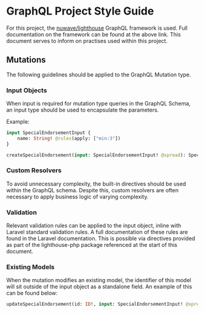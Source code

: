 # GraphQL Project Style Guide
For this project, the [nuwave/lighthouse](https://github.com/nuwave/lighthouse) GraphQL framework is used. 
Full documentation on the framework can be found at the above link. 
This document serves to inform on practises used within this project.

## Mutations
The following guidelines should be applied to the GraphQL Mutation type.
### Input Objects
When input is required for mutation type queries in the GraphQL Schema, an input type should be used to encapsulate the parameters.

Example:
```graphql
input SpecialEndorsementInput {
    name: String! @rules(apply: ["min:3"])
}

createSpecialEndorsement(input: SpecialEndorsementInput! @spread): SpecialEndorsement! @create

```

### Custom Resolvers
To avoid unnecessary complexity, the built-in directives should be used within the GraphQL schema.
Despite this, custom resolvers are often necessary to apply business logic of varying complexity.

### Validation
Relevant validation rules can be applied to the input object, inline with Laravel standard validation rules.
A full documentation of these rules are found in the Laravel documentation. 
This is possible via directives provided as part of the lighthouse-php package referenced at the start of this document.

### Existing Models
When the mutation modifies an existing model, the identifier of this model will sit outside of the input object as a standalone field.
An example of this can be found below:
```graphql
updateSpecialEndorsement(id: ID!, input: SpecialEndorsementInput! @spread): SpecialEndorsement @update
```
